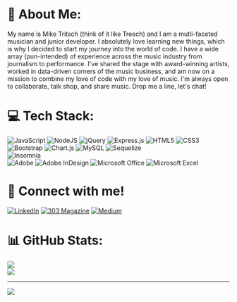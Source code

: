# 💫 About Me:
My name is Mike Tritsch (think of it like Treech) and I am a mutli-faceted musician and junior developer. I absolutely love learning new things, which is why I decided to start my journey into the world of code. I have a wide array (pun-intended) of experience across the music industry from journalism to performance. I've shared the stage with award-winning artists, worked in data-driven corners of the music business, and am now on a mission to combine my love of code with my love of music. I'm always open to collaborate, talk shop, and share music. Drop me a line, let's chat!


# 💻 Tech Stack:
![JavaScript](https://img.shields.io/badge/javascript-%23323330.svg?style=for-the-badge&logo=javascript&logoColor=%23F7DF1E)
![NodeJS](https://img.shields.io/badge/node.js-6DA55F?style=for-the-badge&logo=node.js&logoColor=white)
![jQuery](https://img.shields.io/badge/jquery-%230769AD.svg?style=for-the-badge&logo=jquery&logoColor=white)
![Express.js](https://img.shields.io/badge/express.js-%23404d59.svg?style=for-the-badge&logo=express&logoColor=%2361DAFB)
![HTML5](https://img.shields.io/badge/html5-%23E34F26.svg?style=for-the-badge&logo=html5&logoColor=white) 
![CSS3](https://img.shields.io/badge/css3-%231572B6.svg?style=for-the-badge&logo=css3&logoColor=white) 
![Bootstrap](https://img.shields.io/badge/bootstrap-%238511FA.svg?style=for-the-badge&logo=bootstrap&logoColor=white)
![Chart.js](https://img.shields.io/badge/chart.js-F5788D.svg?style=for-the-badge&logo=chart.js&logoColor=white)
![MySQL](https://img.shields.io/badge/mysql-%2300000f.svg?style=for-the-badge&logo=mysql&logoColor=white)
![Sequelize](https://img.shields.io/badge/Sequelize-52B0E7?style=for-the-badge&logo=Sequelize&logoColor=white)  
![Insomnia](https://img.shields.io/badge/Insomnia-black?style=for-the-badge&logo=insomnia&logoColor=5849BE)  
![Adobe](https://img.shields.io/badge/adobe-%23FF0000.svg?style=for-the-badge&logo=adobe&logoColor=white) 
![Adobe InDesign](https://img.shields.io/badge/Adobe%20InDesign-49021F?style=for-the-badge&logo=adobeindesign&logoColor=FF3366)
![Microsoft Office](https://img.shields.io/badge/Microsoft_Office-D83B01?style=for-the-badge&logo=microsoft-office&logoColor=white)
![Microsoft Excel](https://img.shields.io/badge/Microsoft_Excel-217346?style=for-the-badge&logo=microsoft-excel&logoColor=white)

# 🤝 Connect with me!
[![LinkedIn](https://img.shields.io/badge/LinkedIn-0077B5?style=for-the-badge&logo=linkedin&logoColor=white)](https://www.linkedin.com/in/michael-tritsch/)
[![303 Magazine](https://img.shields.io/badge/303-Magazine-blue)](https://303magazine.com/author/michael-tritsch/)
[![Medium](https://img.shields.io/badge/Medium-12100E?style=for-the-badge&logo=medium&logoColor=white)](https://medium.com/@tritsch.mike)

# 📊 GitHub Stats:
![](https://github-readme-streak-stats.herokuapp.com/?user=MikeTritsch&theme=dark&hide_border=false)<br/>
![](https://github-readme-stats.vercel.app/api/top-langs/?username=MikeTritsch&theme=dark&hide_border=false&include_all_commits=false&count_private=false&layout=compact)

---
[![](https://visitcount.itsvg.in/api?id=MikeTritsch&icon=0&color=0)](https://visitcount.itsvg.in)

<!-- Proudly created with GPRM ( https://gprm.itsvg.in ) -->
